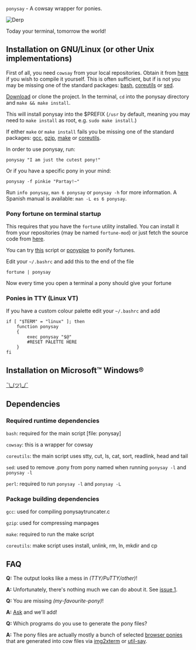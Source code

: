 `ponysay` - A cowsay wrapper for ponies.

![Derp](http://i.imgur.com/xOJbE.png)

Today your terminal, tomorrow the world!

Installation on GNU/Linux (or other Unix implementations)
---------------------------------------------------------

First of all, you need `cowsay` from your local repositories.
Obtain it from [here](http://www.nog.net/~tony/warez) if you wish to compile it yourself.
This is often sufficient, but if is not you may be missing one of the standard packages: [bash](ftp://ftp.gnu.org/gnu/bash/), [coreutils](ftp://ftp.gnu.org/gnu/coreutils/) or [sed](ftp://ftp.gnu.org/gnu/sed/).

[Download](https://github.com/erkin/ponysay/downloads) or clone the project.
In the terminal, `cd` into the ponysay directory and `make && make install`.

This will install ponysay into the $PREFIX (`/usr` by default, meaning you may need to `make install` as root, e.g. `sudo make install`.)

If either `make` or `make install` fails you be missing one of the standard packages:
[gcc](ftp://ftp.gnu.org/gnu/gcc/), [gzip](ftp://ftp.gnu.org/gnu/gzip/), [make](ftp://ftp.gnu.org/gnu/make/) or [coreutils](ftp://ftp.gnu.org/gnu/coreutils/).

In order to use ponysay, run:

    ponysay "I am just the cutest pony!"
    
Or if you have a specific pony in your mind:

    ponysay -f pinkie "Partay!~"

Run `info ponysay`, `man 6 ponysay` or `ponysay -h` for more information.
A Spanish manual is available: `man -L es 6 ponysay`.


### Pony fortune on terminal startup 

This requires that you have the `fortune` utility installed. You can install it from your repositories (may be named `fortune-mod`)
or just fetch the source code from [here](ftp://ftp.ibiblio.org/pub/linux/games/amusements/fortune/).

You can try [this](http://www.reddit.com/r/mylittlelinux/comments/srixi/using_ponysay_with_a_ponified_fortune_warning/) script or
[ponypipe](https://github.com/maandree/ponypipe) to ponify fortunes.

Edit your `~/.bashrc` and add this to the end of the file

    fortune | ponysay

Now every time you open a terminal a pony should give your fortune

### Ponies in TTY (Linux VT)

If you have a custom colour palette edit your `~/.bashrc` and add

    if [ "$TERM" = "linux" ]; then
        function ponysay
        {
            exec ponysay "$@"
            #RESET PALETTE HERE
        }
    fi

Installation on Microsoft™ Windows®
-----------------------------------
[¯\\\_(ツ)\_/¯](http://i.imgur.com/2nP5N.png)

Dependencies
------------

### Required runtime dependencies

`bash`: required for the main script [file: ponysay]

`cowsay`: this is a wrapper for cowsay

`coreutils`: the main script uses stty, cut, ls, cat, sort, readlink, head and tail

`sed`: used to remove .pony from pony named when running `ponysay -l` and `ponysay -l`

`perl`: required to run `ponysay -l` and `ponysay -L`

### Package building dependencies

`gcc`: used for compiling ponysaytruncater.c

`gzip`: used for compressing manpages

`make`: required to run the make script

`coreutils`: make script uses install, unlink, rm, ln, mkdir and cp

FAQ
---

__Q:__ The output looks like a mess in _(TTY/PuTTY/other)_!

__A:__ Unfortunately, there's nothing much we can do about it. See [issue 1](https://github.com/erkin/ponysay/issues/1).

__Q:__ You are missing _(my-favourite-pony)_!

__A:__ [Ask](https://github.com/erkin/ponysay/issues) and we'll add!

__Q:__ Which programs do you use to generate the pony files?

__A:__ The pony files are actually mostly a bunch of selected [browser ponies](http://web.student.tuwien.ac.at/~e0427417/browser-ponies/ponies.html)
that are generated into cow files via [img2xterm](https://github.com/rossy2401/img2xterm) or [util-say](https://github.com/maandree/util-say).
